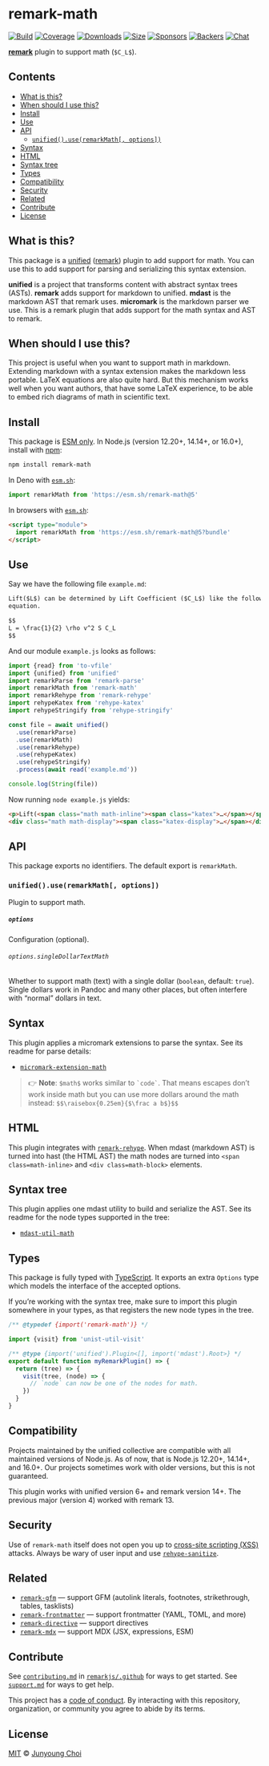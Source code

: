 # remark-math

[![Build][build-badge]][build]
[![Coverage][coverage-badge]][coverage]
[![Downloads][downloads-badge]][downloads]
[![Size][size-badge]][size]
[![Sponsors][sponsors-badge]][collective]
[![Backers][backers-badge]][collective]
[![Chat][chat-badge]][chat]

**[remark][]** plugin to support math (`$C_L$`).

## Contents

*   [What is this?](#what-is-this)
*   [When should I use this?](#when-should-i-use-this)
*   [Install](#install)
*   [Use](#use)
*   [API](#api)
    *   [`unified().use(remarkMath[, options])`](#unifieduseremarkmath-options)
*   [Syntax](#syntax)
*   [HTML](#html)
*   [Syntax tree](#syntax-tree)
*   [Types](#types)
*   [Compatibility](#compatibility)
*   [Security](#security)
*   [Related](#related)
*   [Contribute](#contribute)
*   [License](#license)

## What is this?

This package is a [unified][] ([remark][]) plugin to add support for math.
You can use this to add support for parsing and serializing this syntax
extension.

**unified** is a project that transforms content with abstract syntax trees
(ASTs).
**remark** adds support for markdown to unified.
**mdast** is the markdown AST that remark uses.
**micromark** is the markdown parser we use.
This is a remark plugin that adds support for the math syntax and AST to remark.

## When should I use this?

This project is useful when you want to support math in markdown.
Extending markdown with a syntax extension makes the markdown less portable.
LaTeX equations are also quite hard.
But this mechanism works well when you want authors, that have some LaTeX
experience, to be able to embed rich diagrams of math in scientific text.

## Install

This package is [ESM only](https://gist.github.com/sindresorhus/a39789f98801d908bbc7ff3ecc99d99c).
In Node.js (version 12.20+, 14.14+, or 16.0+), install with [npm][]:

```sh
npm install remark-math
```

In Deno with [`esm.sh`][esmsh]:

```js
import remarkMath from 'https://esm.sh/remark-math@5'
```

In browsers with [`esm.sh`][esmsh]:

```html
<script type="module">
  import remarkMath from 'https://esm.sh/remark-math@5?bundle'
</script>
```

## Use

Say we have the following file `example.md`:

```markdown
Lift($L$) can be determined by Lift Coefficient ($C_L$) like the following
equation.

$$
L = \frac{1}{2} \rho v^2 S C_L
$$
```

And our module `example.js` looks as follows:

```js
import {read} from 'to-vfile'
import {unified} from 'unified'
import remarkParse from 'remark-parse'
import remarkMath from 'remark-math'
import remarkRehype from 'remark-rehype'
import rehypeKatex from 'rehype-katex'
import rehypeStringify from 'rehype-stringify'

const file = await unified()
  .use(remarkParse)
  .use(remarkMath)
  .use(remarkRehype)
  .use(rehypeKatex)
  .use(rehypeStringify)
  .process(await read('example.md'))

console.log(String(file))
```

Now running `node example.js` yields:

```html
<p>Lift(<span class="math math-inline"><span class="katex">…</span></span>) can be determined by Lift Coefficient (<span class="math math-inline"><span class="katex">…</span></span>) like the following equation.</p>
<div class="math math-display"><span class="katex-display">…</span></div>
```

## API

This package exports no identifiers.
The default export is `remarkMath`.

### `unified().use(remarkMath[, options])`

Plugin to support math.

##### `options`

Configuration (optional).

###### `options.singleDollarTextMath`

Whether to support math (text) with a single dollar (`boolean`, default:
`true`).
Single dollars work in Pandoc and many other places, but often interfere with
“normal” dollars in text.

## Syntax

This plugin applies a micromark extensions to parse the syntax.
See its readme for parse details:

*   [`micromark-extension-math`](https://github.com/micromark/micromark-extension-math#syntax)

> 👉 **Note**: `$math$` works similar to `` `code` ``.
> That means escapes don’t work inside math but you can use more dollars around
> the math instead: `$$\raisebox{0.25em}{$\frac a b$}$$`

## HTML

This plugin integrates with [`remark-rehype`][remark-rehype].
When mdast (markdown AST) is turned into hast (the HTML AST) the math nodes
are turned into `<span class=math-inline>` and `<div class=math-block>`
elements.

## Syntax tree

This plugin applies one mdast utility to build and serialize the AST.
See its readme for the node types supported in the tree:

*   [`mdast-util-math`](https://github.com/syntax-tree/mdast-util-math#syntax-tree)

## Types

This package is fully typed with [TypeScript][].
It exports an extra `Options` type which models the interface of the accepted
options.

If you’re working with the syntax tree, make sure to import this plugin
somewhere in your types, as that registers the new node types in the tree.

```js
/** @typedef {import('remark-math')} */

import {visit} from 'unist-util-visit'

/** @type {import('unified').Plugin<[], import('mdast').Root>} */
export default function myRemarkPlugin() => {
  return (tree) => {
    visit(tree, (node) => {
      // `node` can now be one of the nodes for math.
    })
  }
}
```

## Compatibility

Projects maintained by the unified collective are compatible with all maintained
versions of Node.js.
As of now, that is Node.js 12.20+, 14.14+, and 16.0+.
Our projects sometimes work with older versions, but this is not guaranteed.

This plugin works with unified version 6+ and remark version 14+.
The previous major (version 4) worked with remark 13.

## Security

Use of `remark-math` itself does not open you up to [cross-site scripting
(XSS)][xss] attacks.
Always be wary of user input and use [`rehype-sanitize`][rehype-sanitize].

## Related

*   [`remark-gfm`](https://github.com/remarkjs/remark-gfm)
    — support GFM (autolink literals, footnotes, strikethrough, tables,
    tasklists)
*   [`remark-frontmatter`](https://github.com/remarkjs/remark-frontmatter)
    — support frontmatter (YAML, TOML, and more)
*   [`remark-directive`](https://github.com/remarkjs/remark-directive)
    — support directives
*   [`remark-mdx`](https://github.com/mdx-js/mdx/tree/main/packages/remark-mdx)
    — support MDX (JSX, expressions, ESM)

## Contribute

See [`contributing.md`][contributing] in [`remarkjs/.github`][health] for ways
to get started.
See [`support.md`][support] for ways to get help.

This project has a [code of conduct][coc].
By interacting with this repository, organization, or community you agree to
abide by its terms.

## License

[MIT][license] © [Junyoung Choi][author]

<!-- Definitions -->

[build-badge]: https://github.com/remarkjs/remark-math/workflows/main/badge.svg

[build]: https://github.com/remarkjs/remark-math/actions

[coverage-badge]: https://img.shields.io/codecov/c/github/remarkjs/remark-math.svg

[coverage]: https://codecov.io/github/remarkjs/remark-math

[downloads-badge]: https://img.shields.io/npm/dm/remark-math.svg

[downloads]: https://www.npmjs.com/package/remark-math

[size-badge]: https://img.shields.io/bundlephobia/minzip/remark-math.svg

[size]: https://bundlephobia.com/result?p=remark-math

[sponsors-badge]: https://opencollective.com/unified/sponsors/badge.svg

[backers-badge]: https://opencollective.com/unified/backers/badge.svg

[collective]: https://opencollective.com/unified

[chat-badge]: https://img.shields.io/badge/chat-discussions-success.svg

[chat]: https://github.com/remarkjs/remark/discussions

[npm]: https://docs.npmjs.com/cli/install

[esmsh]: https://esm.sh

[health]: https://github.com/remarkjs/.github

[contributing]: https://github.com/remarkjs/.github/blob/HEAD/contributing.md

[support]: https://github.com/remarkjs/.github/blob/HEAD/support.md

[coc]: https://github.com/remarkjs/.github/blob/HEAD/code-of-conduct.md

[license]: https://github.com/remarkjs/remark-math/blob/main/license

[author]: https://rokt33r.github.io

[unified]: https://github.com/unifiedjs/unified

[remark]: https://github.com/remarkjs/remark

[xss]: https://en.wikipedia.org/wiki/Cross-site_scripting

[typescript]: https://www.typescriptlang.org

[remark-rehype]: https://github.com/remarkjs/remark-rehype

[rehype-sanitize]: https://github.com/rehypejs/rehype-sanitize
